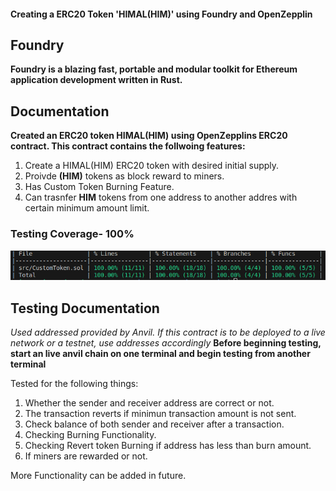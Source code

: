 #### Creating a ERC20 Token 'HIMAL(HIM)' using Foundry and OpenZepplin

## Foundry

**Foundry is a blazing fast, portable and modular toolkit for Ethereum application development written in Rust.**

## Documentation

**Created an ERC20 token HIMAL(HIM) using OpenZepplins ERC20 contract. This contract contains the follwoing features:**
 
 1. Create a HIMAL(HIM) ERC20 token with desired initial supply.
 2. Proivde **(HIM)** tokens as block reward to miners.
 3. Has Custom Token Burning Feature.
 4. Can trasnfer **HIM** tokens from one address to another addres with certain minimum amount limit.

### Testing Coverage- 100%
![image](/Images/image.png)

## Testing Documentation
*Used addressed provided by Anvil. If this contract is to be deployed to a live network or a testnet, use addresses accordingly*
**Before beginning testing, start an live anvil chain on one terminal and begin testing from another terminal**

Tested for the following things:
1. Whether the sender and receiver address are correct or not.
2. The transaction reverts if minimun transaction amount is not sent.
3. Check balance of both sender and receiver after a transaction.
4. Checking Burning Functionality.
5. Checking Revert token Burning if address has less than burn amount.
6. If miners are rewarded or not.


More Functionality can be added in future.

